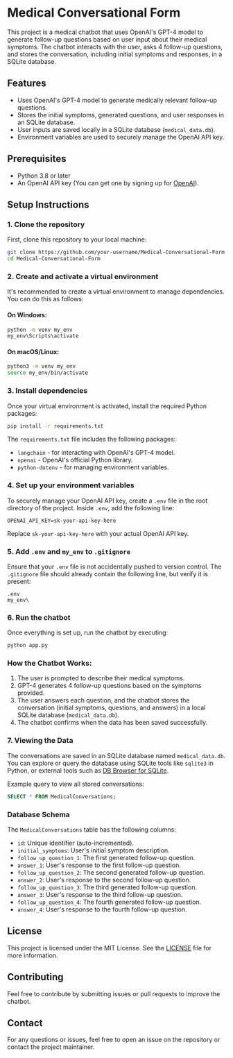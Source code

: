 # Medical Conversational Form

This project is a medical chatbot that uses OpenAI's GPT-4 model to generate follow-up questions based on user input about their medical symptoms. The chatbot interacts with the user, asks 4 follow-up questions, and stores the conversation, including initial symptoms and responses, in a SQLite database.

## Features

- Uses OpenAI's GPT-4 model to generate medically relevant follow-up questions.
- Stores the initial symptoms, generated questions, and user responses in an SQLite database.
- User inputs are saved locally in a SQLite database (`medical_data.db`).
- Environment variables are used to securely manage the OpenAI API key.

## Prerequisites

- Python 3.8 or later
- An OpenAI API key (You can get one by signing up for [OpenAI](https://platform.openai.com/)).

## Setup Instructions

### 1. Clone the repository

First, clone this repository to your local machine:

```bash
git clone https://github.com/your-username/Medical-Conversational-Form.git
cd Medical-Conversational-Form
```

### 2. Create and activate a virtual environment

It's recommended to create a virtual environment to manage dependencies. You can do this as follows:

#### On Windows:

```bash
python -m venv my_env
my_env\Scripts\activate
```

#### On macOS/Linux:

```bash
python3 -m venv my_env
source my_env/bin/activate
```

### 3. Install dependencies

Once your virtual environment is activated, install the required Python packages:

```bash
pip install -r requirements.txt
```

The `requirements.txt` file includes the following packages:

- `langchain` - for interacting with OpenAI's GPT-4 model.
- `openai` - OpenAI's official Python library.
- `python-dotenv` - for managing environment variables.


### 4. Set up your environment variables

To securely manage your OpenAI API key, create a `.env` file in the root directory of the project. Inside `.env`, add the following line:

```
OPENAI_API_KEY=sk-your-api-key-here
```

Replace `sk-your-api-key-here` with your actual OpenAI API key.

### 5. Add `.env` and `my_env` to `.gitignore`

Ensure that your `.env` file is not accidentally pushed to version control. The `.gitignore` file should already contain the following line, but verify it is present:

```plaintext
.env
my_env\

```

### 6. Run the chatbot

Once everything is set up, run the chatbot by executing:

```bash
python app.py
```

### How the Chatbot Works:

1. The user is prompted to describe their medical symptoms.
2. GPT-4 generates 4 follow-up questions based on the symptoms provided.
3. The user answers each question, and the chatbot stores the conversation (initial symptoms, questions, and answers) in a local SQLite database (`medical_data.db`).
4. The chatbot confirms when the data has been saved successfully.

### 7. Viewing the Data

The conversations are saved in an SQLite database named `medical_data.db`. You can explore or query the database using SQLite tools like `sqlite3` in Python, or external tools such as [DB Browser for SQLite](https://sqlitebrowser.org/).

Example query to view all stored conversations:

```sql
SELECT * FROM MedicalConversations;
```

### Database Schema

The `MedicalConversations` table has the following columns:

- `id`: Unique identifier (auto-incremented).
- `initial_symptoms`: User's initial symptom description.
- `follow_up_question_1`: The first generated follow-up question.
- `answer_1`: User's response to the first follow-up question.
- `follow_up_question_2`: The second generated follow-up question.
- `answer_2`: User's response to the second follow-up question.
- `follow_up_question_3`: The third generated follow-up question.
- `answer_3`: User's response to the third follow-up question.
- `follow_up_question_4`: The fourth generated follow-up question.
- `answer_4`: User's response to the fourth follow-up question.

## License

This project is licensed under the MIT License. See the [LICENSE](LICENSE) file for more information.

## Contributing

Feel free to contribute by submitting issues or pull requests to improve the chatbot.

## Contact

For any questions or issues, feel free to open an issue on the repository or contact the project maintainer.
